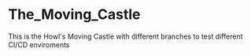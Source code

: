 # The_Moving_Castle
This is the Howl's Moving Castle with different branches to test different CI/CD enviroments
